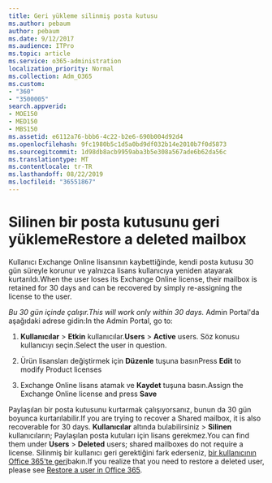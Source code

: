 ```yaml
---
title: Geri yükleme silinmiş posta kutusu
ms.author: pebaum
author: pebaum
ms.date: 9/12/2017
ms.audience: ITPro
ms.topic: article
ms.service: o365-administration
localization_priority: Normal
ms.collection: Adm_O365
ms.custom:
- "360"
- "3500005"
search.appverid:
- MOE150
- MED150
- MBS150
ms.assetid: e6112a76-bbb6-4c22-b2e6-690b004d92d4
ms.openlocfilehash: 9fc1980b5c1d5a0bd9df032b14e2010b7f0d5873
ms.sourcegitcommit: 1d98db8acb9959aba3b5e308a567ade6b62da56c
ms.translationtype: MT
ms.contentlocale: tr-TR
ms.lasthandoff: 08/22/2019
ms.locfileid: "36551867"
---
```

# <a name="restore-a-deleted-mailbox"></a><span data-ttu-id="fbd66-102">Silinen bir posta kutusunu geri yükleme</span><span class="sxs-lookup"><span data-stu-id="fbd66-102">Restore a deleted mailbox</span></span>

<span data-ttu-id="fbd66-103">Kullanıcı Exchange Online lisansının kaybettiğinde, kendi posta kutusu 30 gün süreyle korunur ve yalnızca lisans kullanıcıya yeniden atayarak kurtarıldı.</span><span class="sxs-lookup"><span data-stu-id="fbd66-103">When the user loses its Exchange Online license, their mailbox is retained for 30 days and can be recovered by simply re-assigning the license to the user.</span></span>
  
 <span data-ttu-id="fbd66-104">*Bu 30 gün içinde çalışır.*</span><span class="sxs-lookup"><span data-stu-id="fbd66-104">*This will work only within 30 days.*</span></span>  <span data-ttu-id="fbd66-105">Admin Portal'da aşağıdaki adrese gidin:</span><span class="sxs-lookup"><span data-stu-id="fbd66-105">In the Admin Portal, go to:</span></span>
  
1. <span data-ttu-id="fbd66-106">**Kullanıcılar** \> **Etkin** kullanıcılar.</span><span class="sxs-lookup"><span data-stu-id="fbd66-106">**Users** \> **Active** users.</span></span> <span data-ttu-id="fbd66-107">Söz konusu kullanıcıyı seçin.</span><span class="sxs-lookup"><span data-stu-id="fbd66-107">Select the user in question.</span></span>

2. <span data-ttu-id="fbd66-108">Ürün lisansları değiştirmek için **Düzenle** tuşuna basın</span><span class="sxs-lookup"><span data-stu-id="fbd66-108">Press **Edit** to modify Product licenses</span></span>

3. <span data-ttu-id="fbd66-109">Exchange Online lisans atamak ve **Kaydet** tuşuna basın.</span><span class="sxs-lookup"><span data-stu-id="fbd66-109">Assign the Exchange Online license and press **Save**</span></span>

<span data-ttu-id="fbd66-110">Paylaşılan bir posta kutusunu kurtarmak çalışıyorsanız, bunun da 30 gün boyunca kurtarılabilir.</span><span class="sxs-lookup"><span data-stu-id="fbd66-110">If you are trying to recover a Shared mailbox, it is also recoverable for 30 days.</span></span> <span data-ttu-id="fbd66-111">**Kullanıcılar** altında bulabilirsiniz \> **Silinen** kullanıcıların; Paylaşılan posta kutuları için lisans gerekmez.</span><span class="sxs-lookup"><span data-stu-id="fbd66-111">You can find them under **Users** \> **Deleted** users; shared mailboxes do not require a license.</span></span> <span data-ttu-id="fbd66-112">Silinmiş bir kullanıcı geri gerektiğini fark ederseniz, [bir kullanıcının Office 365'te geri](https://docs.microsoft.com/office365/admin/add-users/restore-user)bakın.</span><span class="sxs-lookup"><span data-stu-id="fbd66-112">If you realize that you need to restore a deleted user, please see [Restore a user in Office 365](https://docs.microsoft.com/office365/admin/add-users/restore-user).</span></span>
  